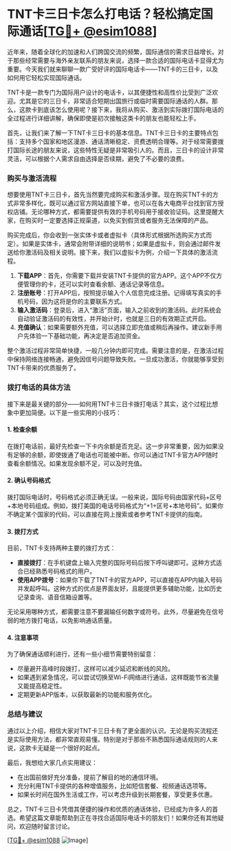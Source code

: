 # TNT卡三日卡怎么打电话？轻松搞定国际通话[[TG💪+ @esim1088](https://t.me/s/esim1088)]

近年来，随着全球化的加速和人们跨国交流的频繁，国际通信的需求日益增长。对于那些经常需要与海外亲友联系的朋友来说，选择一款合适的国际电话卡显得尤为重要。今天我们就来聊聊一款广受好评的国际电话卡——TNT卡的三日卡，以及如何用它轻松实现国际通话。

TNT卡是一款专门为国际用户设计的电话卡，以其便捷性和高性价比受到广泛欢迎。尤其是它的三日卡，非常适合短期出国旅行或临时需要国际通话的人群。那么，这款卡到底该怎么使用呢？接下来，我将从购买、激活到实际拨打国际电话的全过程进行详细讲解，确保即使是初次接触这类卡的朋友也能轻松上手。

首先，让我们来了解一下TNT卡三日卡的基本信息。TNT卡三日卡的主要特点包括：支持多个国家和地区漫游、通话清晰稳定、资费透明合理等。对于经常需要拨打国际长途的朋友来说，这些特性无疑是非常吸引人的。而且，三日卡的设计非常灵活，可以根据个人需求自由选择是否续期，避免了不必要的浪费。

### **购买与激活流程**

想要使用TNT卡三日卡，首先当然要完成购买和激活步骤。现在购买TNT卡的方式非常多样化，既可以通过官方网站直接下单，也可以在各大电商平台找到官方授权店铺。无论哪种方式，都需要提供有效的手机号码用于接收验证码。这里提醒大家，在购买时一定要选择正规渠道，以免买到假货或者服务无法保障的产品。

购买完成后，你会收到一张实体卡或者虚拟卡（具体形式根据所选购买方式而定）。如果是实体卡，通常会附带详细的说明书；如果是虚拟卡，则会通过邮件发送给你激活码及相关说明。接下来，我们以虚拟卡为例，介绍一下具体的激活流程。

1. **下载APP**：首先，你需要下载并安装TNT卡提供的官方APP。这个APP不仅方便管理你的卡，还可以实时查看余额、通话记录等信息。
2. **注册账号**：打开APP后，按照提示输入个人信息完成注册。记得填写真实的手机号码，因为这将是你的主要联系方式。
3. **输入激活码**：登录后，进入“激活”页面，输入之前收到的激活码。此时系统会自动验证激活码的有效性，并开始计时，也就是三日的有效期正式开启。
4. **充值确认**：如果需要额外充值，可以选择立即充值或稍后再操作。建议新手用户先体验一下基础功能，再决定是否追加资金。

整个激活过程非常简单快捷，一般几分钟内即可完成。需要注意的是，在激活过程中保持网络连接畅通，避免因信号问题导致失败。一旦成功激活，你就能够享受到TNT卡带来的优质服务了。

### **拨打电话的具体方法**

接下来是最关键的部分——如何用TNT卡三日卡拨打电话？其实，这个过程比想象中更加简便。以下是一些实用的小技巧：

#### **1. 检查余额**
在拨打电话前，最好先检查一下卡内余额是否充足。这一步非常重要，因为如果没有足够的余额，即使拨通了电话也可能被中断。你可以通过TNT卡官方APP随时查看余额情况。如果发现余额不足，可以及时充值。

#### **2. 确认号码格式**
拨打国际电话时，号码格式必须正确无误。一般来说，国际号码由国家代码+区号+本地号码组成。例如，拨打美国的电话号码格式为“+1+区号+本地号码”。如果你不确定某个国家的代码，可以直接在网上搜索或者参考TNT卡提供的指南。

#### **3. 拨打方式**
目前，TNT卡支持两种主要的拨打方式：
- **直接拨打**：在手机键盘上输入完整的国际号码后按下呼叫键即可。这种方式适合已经熟悉号码格式的用户。
- **使用APP拨号**：如果你下载了TNT卡的官方APP，可以直接在APP内输入号码并发起呼叫。这种方式的优点是界面友好，且能提供更多辅助功能，比如历史记录查询、语音信箱设置等。

无论采用哪种方式，都需要注意不要漏输任何数字或符号。此外，尽量避免在信号弱的地方拨打电话，以免影响通话质量。

#### **4. 注意事项**
为了确保通话顺利进行，还有一些小细节需要特别留意：
- 尽量避开高峰时段拨打，这样可以减少延迟和断线的风险。
- 如果遇到紧急情况，可以尝试切换至Wi-Fi网络进行通话，这样既能节省流量又能提高稳定性。
- 定期更新APP版本，以获取最新的功能和服务优化。

### **总结与建议**

通过以上介绍，相信大家对TNT卡三日卡有了更全面的认识。无论是购买流程还是实际使用方法，都非常直观易懂。特别是对于那些不熟悉国际通话规则的人来说，这款卡无疑是一个很好的起点。

最后，我想给大家几点实用建议：
- 在出国前做好充分准备，提前了解目的地的通信环境。
- 充分利用TNT卡提供的各种增值服务，比如短信套餐、视频通话选项等。
- 如果长时间在国外生活或工作，可以考虑升级到长期套餐，享受更多优惠。

总之，TNT卡三日卡凭借其便捷的操作和优质的通话体验，已经成为许多人的首选。希望这篇文章能帮助到正在寻找合适国际电话卡的朋友们！如果你还有其他疑问，欢迎随时留言讨论。

[[TG💪+ @esim1088](https://t.me/s/esim1088) ![Image](https://i.postimg.cc/4NQfJmqS/Snipaste-2025-05-13-00-14-12.png)]